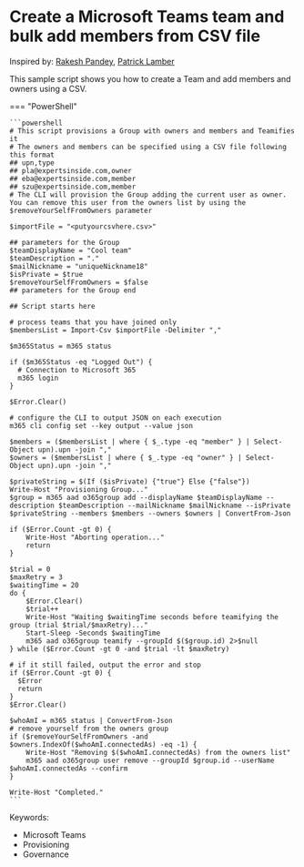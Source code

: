 # Create a Microsoft Teams team and bulk add members from CSV file

Inspired by: [Rakesh Pandey](https://www.flexmind.co/blog/how-to-add-bulk-users-from-csv-file-to-ms-teams-using-powershell/), [Patrick Lamber](https://www.nubo.eu/Create-A-New-Microsoft-Team-And-Bulk-Add-Members-From-CSV-File/)

This sample script shows you how to create a Team and add members and owners using a CSV.

=== "PowerShell"

    ```powershell
    # This script provisions a Group with owners and members and Teamifies it
    # The owners and members can be specified using a CSV file following this format
    ## upn,type
    ## pla@expertsinside.com,owner
    ## eba@expertsinside.com,member
    ## szu@expertsinside.com,member
    # The CLI will provision the Group adding the current user as owner. You can remove this user from the owners list by using the $removeYourSelfFromOwners parameter

    $importFile = "<putyourcsvhere.csv>"

    ## parameters for the Group
    $teamDisplayName = "Cool team"
    $teamDescription = "."
    $mailNickname = "uniqueNickname18"
    $isPrivate = $true  
    $removeYourSelfFromOwners = $false
    ## parameters for the Group end

    ## Script starts here

    # process teams that you have joined only
    $membersList = Import-Csv $importFile -Delimiter ","

    $m365Status = m365 status

    if ($m365Status -eq "Logged Out") {
      # Connection to Microsoft 365
      m365 login
    }

    $Error.Clear()

    # configure the CLI to output JSON on each execution
    m365 cli config set --key output --value json

    $members = ($membersList | where { $_.type -eq "member" } | Select-Object upn).upn -join ","
    $owners = ($membersList | where { $_.type -eq "owner" } | Select-Object upn).upn -join ","

    $privateString = $(If ($isPrivate) {"true"} Else {"false"})
    Write-Host "Provisioning Group..."
    $group = m365 aad o365group add --displayName $teamDisplayName --description $teamDescription --mailNickname $mailNickname --isPrivate $privateString --members $members --owners $owners | ConvertFrom-Json

    if ($Error.Count -gt 0) {
        Write-Host "Aborting operation..."
        return
    }

    $trial = 0
    $maxRetry = 3
    $waitingTime = 20
    do {
        $Error.Clear()
        $trial++
        Write-Host "Waiting $waitingTime seconds before teamifying the group (trial $trial/$maxRetry)..."
        Start-Sleep -Seconds $waitingTime
        m365 aad o365group teamify --groupId $($group.id) 2>$null
    } while ($Error.Count -gt 0 -and $trial -lt $maxRetry)

    # if it still failed, output the error and stop
    if ($Error.Count -gt 0) {
      $Error
      return
    }
    $Error.Clear()

    $whoAmI = m365 status | ConvertFrom-Json
    # remove yourself from the owners group
    if ($removeYourSelfFromOwners -and $owners.IndexOf($whoAmI.connectedAs) -eq -1) {
        Write-Host "Removing $($whoAmI.connectedAs) from the owners list"
        m365 aad o365group user remove --groupId $group.id --userName $whoAmI.connectedAs --confirm
    }

    Write-Host "Completed."
    ```

Keywords:

- Microsoft Teams
- Provisioning
- Governance
